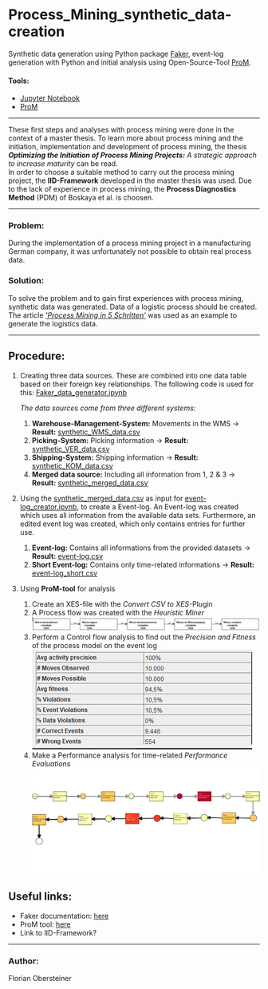 # Process_Mining_synthetic_data-creation
Synthetic data generation using Python package [Faker](https://faker.readthedocs.io/en/master/), event-log generation with Python and initial analysis using Open-Source-Tool [ProM](https://promtools.org/). <br>

#### Tools:
* [Jupyter Notebook](https://jupyter.org/)
* [ProM](https://promtools.org/)

***
These first steps and analyses with process mining were done in the context of a master thesis. To learn more about process mining and the initiation, implementation and development of process mining, the thesis ***Optimizing the Initiation of Process Mining Projects:** A strategic approach to increase maturity* can be read. <br>
In order to choose a suitable method to carry out the process mining project, the **IID-Framework** developed in the master thesis was used. Due to the lack of experience in process mining, the **Process Diagnostics Method** (PDM) of Boskaya et al. is choosen. 
***

### Problem:
During the implementation of a process mining project in a manufacturing German company, it was unfortunately not possible to obtain real process data.

### Solution: 
To solve the problem and to gain first experiences with process mining, synthetic data was generated. Data of a logistic process should be created.
The article [*'Process Mining in 5 Schritten'*](https://www.informatik-aktuell.de/betrieb/kuenstliche-intelligenz/process-mining-in-5-schritten.html) was used as an example to generate the logistics data.<br>

***
## Procedure:
1. Creating three data sources. These are combined into one data table based on their foreign key relationships. The following code is used for this: [Faker_data_generator.ipynb](Faker_data_generator.ipynb) <br>

   *The data sources come from three different systems:*
      1. **Warehouse-Management-System:** Movements in the WMS &rarr; **Result:** [synthetic_WMS_data.csv](created_files/datatables/synthetic_WMS_data.csv)
      2. **Picking-System:** Picking information &rarr; **Result:** [synthetic_VER_data.csv](created_files/datatables/synthetic_VER_data.csv)
      3. **Shipping-System:** Shipping information &rarr; **Result:** [synthetic_KOM_data.csv](created_files/datatables/synthetic_KOM_data.csv)
      4. **Merged data source:** Including all information from 1, 2 & 3 &rarr; **Result:** [synthetic_merged_data.csv](created_files/datatables/synthetic_merged_data.csv)
      
2. Using the [synthetic_merged_data.csv](synthetic_merged_data.csv) as input for [event-log_creator.ipynb](event-log_creator.ipynb), to create a Event-log. An Event-log was created which uses all information from the available data sets. Furthermore, an edited event log was created, which only contains entries for further use. <br>
   1. **Event-log:** Contains all informations from the provided datasets &rarr; **Result:** [event-log.csv](created_files/event-logs/event-log.csv)
   2. **Short Event-log:** Contains only time-related informations &rarr; **Result:** [event-log_short.csv](created_files/event-logs/event-log_short.csv)
  
3. Using **ProM-tool** for analysis
   1. Create an XES-file with the *Convert CSV to XES*-Plugin
   2. A Process flow was created with the *Heuristic Miner* <br>
      ![Process Flow_Heuristic Miner](/images/process_flow_HeuristicMiner_ProM.jpg "Process Flow mined with the Heuristic Miner")
   3. Perform a Control flow analysis to find out the *Precision and Fitness* of the process model on the event log <br>
      ![Precision and Fitness](/images/precision_and_fitness_ProM.jpg "Precision and Fitness process model to Event-log")
   4. Make a Performance analysis for time-related *Performance Evaluations* <br>
      ![Average sojourn time](/images/time_performance_evaluations_ProM.jpg "Average sojourn time per activity")

## Useful links:
* Faker documentation: [here](https://faker.readthedocs.io/en/master/)
* ProM tool: [here](https://promtools.org/)
* Link to IID-Framework? 

***
### Author:
Florian Obersteiner

